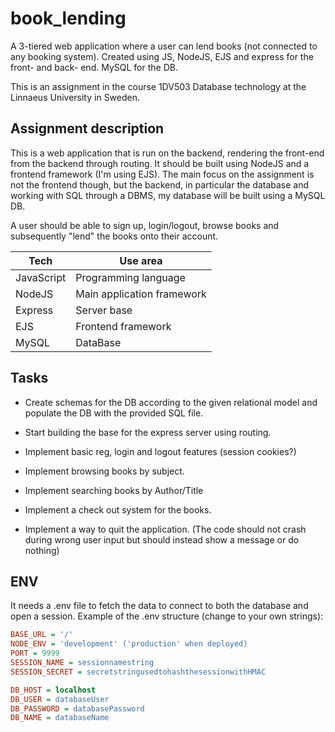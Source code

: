 # book_lending
A 3-tiered web application where a user can lend books (not connected to any booking system). Created using JS, NodeJS, EJS and express for the front- and back- end. MySQL for the DB.

This is an assignment in the course 1DV503 Database technology at the Linnaeus University in Sweden.

## Assignment description

This is a web application that is run on the backend, rendering the front-end from the backend through routing. It should be built using NodeJS and a frontend framework (I'm using EJS). The main focus on the assignment is not the frontend though, but the backend, in particular the database and working with SQL through a DBMS, my database will be built using a MySQL DB.

A user should be able to sign up, login/logout, browse books and subsequently "lend" the books onto their account.

| Tech | Use area |
|------|----------|
| JavaScript | Programming language |
| NodeJS | Main application framework |
| Express | Server base |
| EJS | Frontend framework |
| MySQL | DataBase |

## Tasks

- Create schemas for the DB according to the given relational model and populate the DB with the provided SQL file.

- Start building the base for the express server using routing.

- Implement basic reg, login and logout features (session cookies?)

- Implement browsing books by subject.

- Implement searching books by Author/Title

- Implement a check out system for the books.

- Implement a way to quit the application. (The code should not crash during wrong user input but should instead show a message or do nothing)

## ENV

It needs a .env file to fetch the data to connect to both the database and open a session. Example of the .env structure (change to your own strings):

```ini
BASE_URL = '/'
NODE_ENV = 'development' ('production' when deployed)
PORT = 9999
SESSION_NAME = sessionnamestring
SESSION_SECRET = secretstringusedtohashthesessionwithHMAC

DB_HOST = localhost
DB_USER = databaseUser
DB_PASSWORD = databasePassword
DB_NAME = databaseName
```